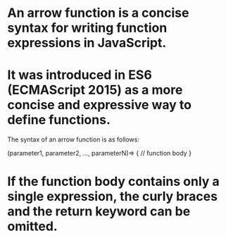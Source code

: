 # An arrow function is a concise syntax for writing function expressions in JavaScript.

# It was introduced in ES6 (ECMAScript 2015) as a more concise and expressive way to define functions.

The syntax of an arrow function is as follows:

(parameter1, parameter2, …, parameterN)=> {
// function body
}

# If the function body contains only a single expression, the curly braces and the return keyword can be omitted.
